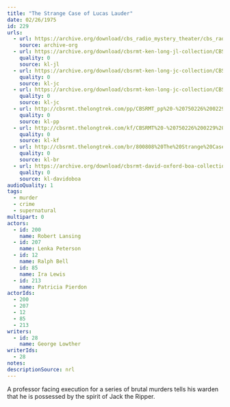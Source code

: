 ```yaml
---
title: "The Strange Case of Lucas Lauder"
date: 02/26/1975
id: 229
urls: 
  - url: https://archive.org/download/cbs_radio_mystery_theater/cbs_radio_mystery_theater-0201-0250.zip/cbs_radio_mystery_theater-0201-0250%2Fcbsrmt_0229_the_strange_case_of_lucas_lauder.mp3
    source: archive-org
  - url: https://archive.org/download/cbsrmt-ken-long-jl-collection/CBSRMT - 750226 0229 Strange Case Of Lucas Lauder_jl.mp3
    quality: 0
    source: kl-jl
  - url: https://archive.org/download/cbsrmt-ken-long-jc-collection/CBSRMT - 750226 0229 Strange Case Of Lucas Lauder vbr kb_jc.mp3
    quality: 0
    source: kl-jc
  - url: https://archive.org/download/cbsrmt-ken-long-jc-collection/CBSRMT - 750226 0229 Strange Case of Lucas Lauder vbr fb_jc.mp3
    quality: 0
    source: kl-jc
  - url: http://cbsrmt.thelongtrek.com/pp/CBSRMT_pp%20-%20750226%200229%20Strange%20Case%20of%20Lucas%20Lauder.mp3
    quality: 0
    source: kl-pp
  - url: http://cbsrmt.thelongtrek.com/kf/CBSRMT%20-%20750226%200229%20Strange%20Case%20Of%20Lucas%20Lauder_kf.mp3
    quality: 0
    source: kl-kf
  - url: http://cbsrmt.thelongtrek.com/br/800808%20The%20Strange%20Case%20Of%20Lucas%20Lauder-wndb.mp3
    quality: 0
    source: kl-br
  - url: https://archive.org/download/cbsrmt-david-oxford-boa-collection/CBSRMT-750226-0229-Strange-Case-of-Lucas-Lauder-(64-44)_kf-{BoA}.mp3
    quality: 0
    source: kl-davidoboa
audioQuality: 1
tags: 
  - murder
  - crime
  - supernatural
multipart: 0
actors:  
  - id: 200
    name: Robert Lansing  
  - id: 207
    name: Lenka Peterson  
  - id: 12
    name: Ralph Bell  
  - id: 85
    name: Ira Lewis  
  - id: 213
    name: Patricia Pierdon
actorIds:  
  - 200  
  - 207  
  - 12  
  - 85  
  - 213
writers:  
  - id: 28
    name: George Lowther
writerIds:  
  - 28
notes: 
descriptionSource: nrl
---
```

A professor facing execution for a series of brutal murders tells his warden that he is possessed by the spirit of Jack the Ripper. 